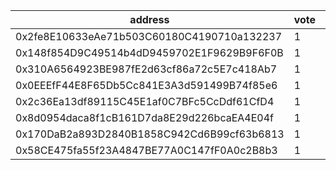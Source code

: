 address|vote|timestamp|signature
---|---|---|---
0x2fe8E10633eAe71b503C60180C4190710a132237|1|1600182611|0xb990774dc707354d08caf50cf03c93395dfae9fc3114401c6710e80e3814a5184b41f5885ffe3996218659960f16c4917c7d872433fbe218b189228db2fe96631c
0x148f854D9C49514b4dD9459702E1F9629B9F6F0B|1|1600183446|0xf3b32b4ab4842825f96114b54086ffe692719ed80dd10b1cc493f315a0ac98a44bf56dc3f77b095918b5bcdc727eb879497eca30a1389b0a92b7c9897140a6ca1b
0x310A6564923BE987fE2d63cf86a72c5E7c418Ab7|1|1600183491|0x40eebd88c339eae52e58cff653f0aac6ddf29079d9f3de578d8a2bce363847ed63163a3040bc2851ef652e60395bc0369af14b1b9dfa70e0f72111490732fb0a1c
0x0EEEfF44E8F65Db5Cc841E3A3d591499B74f85e6|1|1600183719|0x03c8c9effa7c73e18233f28c3ca17030d328d69c30f7f2aa87924456e2eaf7d155e50da0b6caf439db8c861276cc0c7aa622e7a76ef6f66a48c2babd38bf6db11b
0x2c36Ea13df89115C45E1af0C7BFc5CcDdf61CfD4|1|1600184513|0x83473619f4e943990e2b19a4fa48c62d2824eeac7fb76d9719512fe1fe9615e777986b8ebe4d29e61dd646552d37b92cd47e62b3ade7c36ed622d92f44117cff1c
0x8d0954daca8f1cB161D7da8E29d226bcaEA4E04f|1|1600184845|0x544a161337cf1bf1e4ac11cbdee58b482e43a980cf5e86dae6c48ce2e13b36cc7658c44bbfa48619f81e593592a6a0ff4080aa0a8adcb455aa451fe35b224a131c
0x170DaB2a893D2840B1858C942Cd6B99cf63b6813|1|1600185045|0xa3f6ab17deff86efa09f758fba214384347b264f903d3f97b04a18a8ad9f6b8c58f9ca3dfdcc3c5ac2dab2beb235eb9fa401f7bb51e6bc10f374c8cf249b0e751b
0x58CE475fa55f23A4847BE77A0C147fF0A0c2B8b3|1|1600185369|0x10a8f7faa04bed2f713dd8f9a3dc14ef5699e20355fd7ad48bd7ed55475d4dcb2b5f533d78093eb47849b4466af407b7cedeb32825b9ee203c884aabede9a35a1b